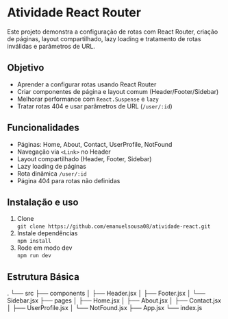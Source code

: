 # Atividade React Router

Este projeto demonstra a configuração de rotas com React Router, criação de páginas, layout compartilhado, lazy loading e tratamento de rotas inválidas e parâmetros de URL.

## Objetivo
- Aprender a configurar rotas usando React Router
- Criar componentes de página e layout comum (Header/Footer/Sidebar)
- Melhorar performance com `React.Suspense` e `lazy`
- Tratar rotas 404 e usar parâmetros de URL (`/user/:id`)

## Funcionalidades
- Páginas: Home, About, Contact, UserProfile, NotFound
- Navegação via `<Link>` no Header
- Layout compartilhado (Header, Footer, Sidebar)
- Lazy loading de páginas
- Rota dinâmica `/user/:id`
- Página 404 para rotas não definidas

## Instalação e uso
1. Clone  
   `git clone https://github.com/emanuelsousa08/atividade-react.git`  
2. Instale dependências  
   `npm install`  
3. Rode em modo dev  
   `npm run dev`
## Estrutura Básica

.
└── src
    ├── components
    │   ├── Header.jsx
    │   ├── Footer.jsx
    │   └── Sidebar.jsx
    ├── pages
    │   ├── Home.jsx
    │   ├── About.jsx
    │   ├── Contact.jsx
    │   ├── UserProfile.jsx
    │   └── NotFound.jsx
    ├── App.jsx
    └── index.js
